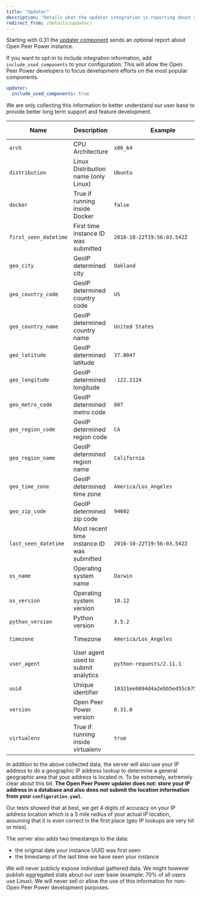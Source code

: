 ```yaml
---
title: "Updater"
description: "Details what the updater integration is reporting about your Open Peer Power instance."
redirect_from: /details/updater/
---
```


Starting with 0.31 the [updater component](/integrations/updater/) sends an optional report about Open Peer Power instance.

If you want to opt-in to include integration information, add `include_used_components` to your configuration. This will allow the Open Peer Power developers to focus development efforts on the most popular components.

```yaml
updater:
  include_used_components: true
```

We are only collecting this information to better understand our user base to provide better long term support and feature development.

| Name                  | Description                                | Example                            | Data Source    |
| --------------------- | ------------------------------------------ | ---------------------------------- | -------------- |
| `arch`                | CPU Architecture                           | `x86_64`                           | Local Instance |
| `distribution`        | Linux Distribution name (only Linux)       | `Ubuntu`                           | Local Instance |
| `docker`              | True if running inside Docker              | `false`                            | Local Instance |
| `first_seen_datetime` | First time instance ID was submitted       | `2016-10-22T19:56:03.542Z`         | Update Server  |
| `geo_city`            | GeoIP determined city                      | `Oakland`                          | Update Server  |
| `geo_country_code`    | GeoIP determined country code              | `US`                               | Update Server  |
| `geo_country_name`    | GeoIP determined country name              | `United States`                    | Update Server  |
| `geo_latitude`        | GeoIP determined latitude                  | `37.8047`                          | Update Server  |
| `geo_longitude`       | GeoIP determined longitude                 | `-122.2124`                        | Update Server  |
| `geo_metro_code`      | GeoIP determined metro code                | `807`                              | Update Server  |
| `geo_region_code`     | GeoIP determined region code               | `CA`                               | Update Server  |
| `geo_region_name`     | GeoIP determined region name               | `California`                       | Update Server  |
| `geo_time_zone`       | GeoIP determined time zone                 | `America/Los_Angeles`              | Update Server  |
| `geo_zip_code`        | GeoIP determined zip code                  | `94602`                            | Update Server  |
| `last_seen_datetime`  | Most recent time instance ID was submitted | `2016-10-22T19:56:03.542Z`         | Update Server  |
| `os_name`             | Operating system name                      | `Darwin`                           | Local Instance |
| `os_version`          | Operating system version                   | `10.12`                            | Local Instance |
| `python_version`      | Python version                             | `3.5.2`                            | Local Instance |
| `timezone`            | Timezone                                   | `America/Los_Angeles`              | Local Instance |
| `user_agent`          | User agent used to submit analytics        | `python-requests/2.11.1`           | Local Instance |
| `uuid`                | Unique identifier                          | `10321ee6094d4a2ebb5ed55c675d5f5e` | Local Instance |
| `version`             | Open Peer Power version                     | `0.31.0`                           | Local Instance |
| `virtualenv`          | True if running inside virtualenv          | `true`                             | Local Instance |

In addition to the above collected data, the server will also use your IP address to do a geographic IP address lookup to determine a general geographic area that your address is located in. To be extremely, extremely clear about this bit: __The Open Peer Power updater does not: store your IP address in a database and also does not submit the location information from your `configuration.yaml`.__

Our tests showed that at best, we get 4 digits of accuracy on your IP address location which is a 5 mile radius of your actual IP location, assuming that it is even correct in the first place (geo IP lookups are very hit or miss).

The server also adds two timestamps to the data:

- the original date your instance UUID was first seen
- the timestamp of the last time we have seen your instance

We will never publicly expose individual gathered data. We might however publish aggregated stats about our user base (example: 70% of all users use Linux). We will never sell or allow the use of this information for non- Open Peer Power development purposes.
